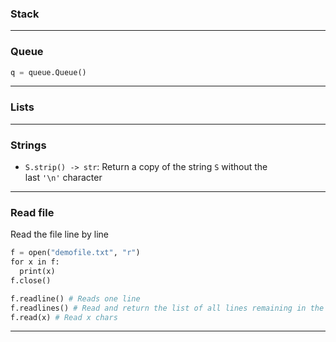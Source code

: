 
### Stack

---

### Queue

```python
q = queue.Queue()
```

---

### Lists

---

### Strings

- `S.strip() -> str`: Return a copy of the string `S` without the last `'\n'` character

---

### Read file

Read the file line by line

```python
f = open("demofile.txt", "r")  
for x in f:  
  print(x)
f.close()
```

```python
f.readline() # Reads one line
f.readlines() # Read and return the list of all lines remaining in the current file.
f.read(x) # Read x chars
```

---